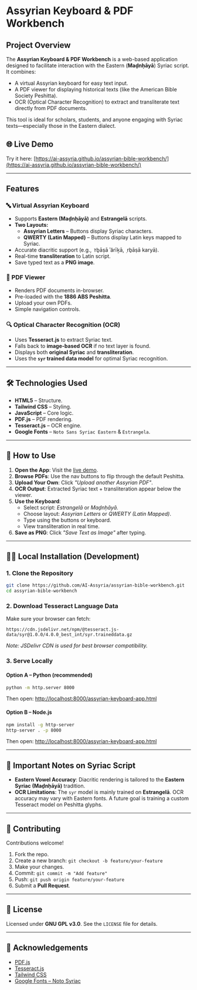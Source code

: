 # Assyrian Keyboard & PDF Workbench

## Project Overview

The **Assyrian Keyboard & PDF Workbench** is a web-based application designed to facilitate interaction with the Eastern (**Maḏnḥāyā**) Syriac script. It combines:

- A virtual Assyrian keyboard for easy text input.
- A PDF viewer for displaying historical texts (like the American Bible Society Peshitta).
- OCR (Optical Character Recognition) to extract and transliterate text directly from PDF documents.

This tool is ideal for scholars, students, and anyone engaging with Syriac texts—especially those in the Eastern dialect.

## 🌐 Live Demo

Try it here: [https://ai-assyria.github.io/assyrian-bible-workbench/](https://ai-assyria.github.io/assyrian-bible-workbench/)

---

## Features

### 🔤 Virtual Assyrian Keyboard

- Supports **Eastern (Maḏnḥāyā)** and **Estrangelā** scripts.
- **Two Layouts:**
  - **Assyrian Letters** – Buttons display Syriac characters.
  - **QWERTY (Latin Mapped)** – Buttons display Latin keys mapped to Syriac.
- Accurate diacritic support (e.g., `ܶ` rḇāṣā ʾărīḵā, `ܹ` rḇāṣā karyā).
- Real-time **transliteration** to Latin script.
- Save typed text as a **PNG image**.

### 📄 PDF Viewer

- Renders PDF documents in-browser.
- Pre-loaded with the **1886 ABS Peshitta**.
- Upload your own PDFs.
- Simple navigation controls.

### 🔍 Optical Character Recognition (OCR)

- Uses **Tesseract.js** to extract Syriac text.
- Falls back to **image-based OCR** if no text layer is found.
- Displays both **original Syriac** and **transliteration**.
- Uses the **`syr` trained data model** for optimal Syriac recognition.

---

## 🛠️ Technologies Used

- **HTML5** – Structure.
- **Tailwind CSS** – Styling.
- **JavaScript** – Core logic.
- **PDF.js** – PDF rendering.
- **Tesseract.js** – OCR engine.
- **Google Fonts** – `Noto Sans Syriac Eastern` & `Estrangela`.

---

## 🚀 How to Use

1. **Open the App**: Visit the [live demo](https://ai-assyria.github.io/assyrian-bible-workbench/).
2. **Browse PDFs**: Use the nav buttons to flip through the default Peshitta.
3. **Upload Your Own**: Click _"Upload another Assyrian PDF"_.
4. **OCR Output**: Extracted Syriac text + transliteration appear below the viewer.
5. **Use the Keyboard**:
   - Select script: _Estrangelā_ or _Maḏnḥāyā_.
   - Choose layout: _Assyrian Letters_ or _QWERTY (Latin Mapped)_.
   - Type using the buttons or keyboard.
   - View transliteration in real time.
6. **Save as PNG**: Click _"Save Text as Image"_ after typing.

---

## 🧑‍💻 Local Installation (Development)

### 1. Clone the Repository

```bash
git clone https://github.com/AI-Assyria/assyrian-bible-workbench.git
cd assyrian-bible-workbench
````

### 2. Download Tesseract Language Data

Make sure your browser can fetch:

```
https://cdn.jsdelivr.net/npm/@tesseract.js-data/syr@1.0.0/4.0.0_best_int/syr.traineddata.gz
```

*Note: JSDelivr CDN is used for best browser compatibility.*

### 3. Serve Locally

#### Option A – Python (recommended)

```bash
python -m http.server 8000
```

Then open: [http://localhost:8000/assyrian-keyboard-app.html](http://localhost:8000/assyrian-keyboard-app.html)

#### Option B – Node.js

```bash
npm install -g http-server
http-server . -p 8000
```

Then open: [http://localhost:8000/assyrian-keyboard-app.html](http://localhost:8000/assyrian-keyboard-app.html)

---

## 📝 Important Notes on Syriac Script

* **Eastern Vowel Accuracy**: Diacritic rendering is tailored to the **Eastern Syriac (Maḏnḥāyā)** tradition.
* **OCR Limitations**: The `syr` model is mainly trained on **Estrangelā**. OCR accuracy may vary with Eastern fonts. A future goal is training a custom Tesseract model on Peshitta glyphs.

---

## 🤝 Contributing

Contributions welcome!

1. Fork the repo.
2. Create a new branch: `git checkout -b feature/your-feature`
3. Make your changes.
4. Commit: `git commit -m "Add feature"`
5. Push: `git push origin feature/your-feature`
6. Submit a **Pull Request**.

---

## 📄 License

Licensed under **GNU GPL v3.0**. See the `LICENSE` file for details.

---

## 🙏 Acknowledgements

* [PDF.js](https://mozilla.github.io/pdf.js/)
* [Tesseract.js](https://github.com/naptha/tesseract.js)
* [Tailwind CSS](https://tailwindcss.com/)
* [Google Fonts – Noto Syriac](https://fonts.google.com/)

```
